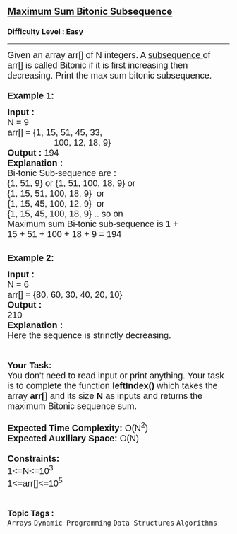 <h2><a href="https://www.geeksforgeeks.org/problems/maximum-sum-bitonic-subsequence1857/1">Maximum Sum Bitonic Subsequence</a></h2><h3>Difficulty Level : Easy</h3><hr><div class="problems_problem_content__Xm_eO"><p><span style="font-size:20px"><span style="font-family:arial,helvetica,sans-serif">Given an array arr[]&nbsp;of N integers. A <a href="http://en.wikipedia.org/wiki/Subsequence">subsequence&nbsp;</a>of arr[]&nbsp;is called Bitonic if it is first increasing then decreasing. Print the max sum bitonic subsequence.<br>
<br>
<strong>Example 1:</strong></span></span></p>

<pre><span style="font-size:20px"><span style="font-family:arial,helvetica,sans-serif"><strong>Input :</strong>
N = 9
arr[] = {1, 15, 51, 45, 33,
                   100, 12, 18, 9}
<strong>Output : </strong>194
<strong>Explanation :</strong>
Bi-tonic Sub-sequence are :
{1, 51, 9} or {1, 51, 100, 18, 9} or
{1, 15, 51, 100, 18, 9}  or
{1, 15, 45, 100, 12, 9}  or
{1, 15, 45, 100, 18, 9} .. so on           
Maximum sum Bi-tonic sub-sequence is 1 +
15 + 51 + 100 + 18 + 9 = 194</span></span></pre>

<p><br>
<span style="font-size:20px"><span style="font-family:arial,helvetica,sans-serif"><strong>Example 2:</strong></span></span></p>

<pre><span style="font-size:20px"><span style="font-family:arial,helvetica,sans-serif"><strong>Input :</strong>
N = 6
arr[] = {80, 60, 30, 40, 20, 10}
<strong>Output :</strong>
210
<strong>Explanation :</strong>
Here the sequence is strinctly decreasing.
</span></span></pre>

<p>&nbsp;</p>

<p><span style="font-size:20px"><span style="font-family:arial,helvetica,sans-serif"><strong>Your Task:&nbsp;&nbsp;</strong><br>
You don't need to read input or print anything. Your task is to complete the function&nbsp;<strong>leftIndex()</strong>&nbsp;which takes the array <strong>arr[]</strong> and its size <strong>N </strong>as inputs and returns the maximum Bitonic sequence sum.<br>
<br>
<strong>Expected Time Complexity:</strong> O(N<sup>2</sup>)<br>
<strong>Expected Auxiliary Space:</strong> O(N)<br>
<br>
<strong>Constraints:</strong><br>
1&lt;=N&lt;=10<sup>3</sup><br>
1&lt;=arr[]&lt;=10<sup>5</sup></span></span></p>
</div><br><p><span style=font-size:18px><strong>Topic Tags : </strong><br><code>Arrays</code>&nbsp;<code>Dynamic Programming</code>&nbsp;<code>Data Structures</code>&nbsp;<code>Algorithms</code>&nbsp;